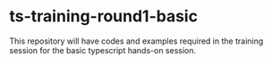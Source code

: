 # ts-training-round1-basic
This repository will have codes and examples required in the training session for the basic typescript hands-on session.
